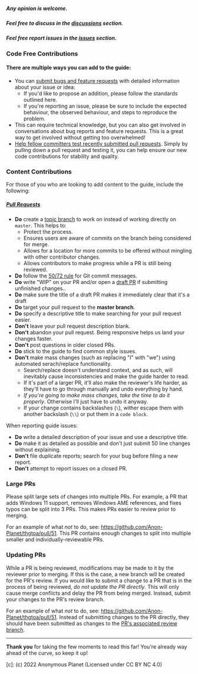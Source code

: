 ##### Any opinion is welcome.
##### Feel free to discuss in the [discussions] section.
##### Feel free report issues in the [issues] section.

### Code Free Contributions

#### There are multiple ways you can add to the guide:

- You can [submit bugs and feature requests](https://github.com/AnonyPla-ng/thgtoa/issues/new) with detailed information about your issue or idea:
  - If you'd like to propose an addition, please follow the standards outlined here.
  - If you're reporting an issue, please be sure to include the expected behaviour, the observed behaviour, and steps to reproduce the problem.
- This can require technical knowledge, but you can also get involved in conversations about bug reports and feature requests. This is a great way to get involved without getting too overwhelmed!
- [Help fellow committers test recently submitted pull requests](https://github.com/AnonyPla-ng/thgtoa/pulls). Simply by pulling down a pull request and testing it, you can help ensure our new code contributions for stability and quality.

### Content Contributions

For those of you who are looking to add content to the guide, include the following:

##### <u>Pull Requests</u>

- **Do** create a [topic branch] to work on instead of working directly on `master`. This helps to:
  - Protect the process.
  - Ensures users are aware of commits on the branch being considered for merge.
  - Allows for a location for more commits to be offered without mingling with other contributor changes.
  - Allows contributors to make progress while a PR is still being reviewed.
- **Do** follow the [50/72 rule] for Git commit messages.
- **Do** write "WIP" on your PR and/or open a [draft PR] if submitting unfinished changes..
- **Do** make sure the title of a draft PR makes it immediately clear that it's a draft
- **Do** target your pull request to the **master branch**.
- **Do** specify a descriptive title to make searching for your pull request easier.
- **Don't** leave your pull request description blank.
- **Don't** abandon your pull request. Being responsive helps us land your changes faster.
- **Don't** post questions in older closed PRs.
- **Do** stick to the guide to find common style issues.
- **Don't** make mass changes (such as replacing "I" with "we") using automated serach/replace functionality.
  - Search/replace doesn't understand context, and as such, will inevitably cause inconsistencies and make the guide harder to read.
  - If it's part of a larger PR, it'll also make the reviewer's life harder, as they'll have to go through manually and undo everything by hand.
  - *If you're going to make mass changes, take the time to do it properly*. Otherwise I'll just have to undo it anyway.
  - If your change contains backslashes (`\`), wither escape them with another backslash (`\\`) or put them in a ```code block```.

When reporting guide issues:

- **Do** write a detailed description of your issue and use a descriptive title.
- **Do** make it as detailed as possible and don't just submit 50 line changes without explaining.
- **Don't** file duplicate reports; search for your bug before filing a new report.
- **Don't** attempt to report issues on a closed PR.

### Large PRs

Please split large sets of changes into multiple PRs. For example, a PR that adds Windows 11 support, removes Windows AME references, and fixes typos can be split into 3 PRs. This makes PRs easier to review prior to merging.

For an example of what *not* to do, see: <https://github.com/Anon-Planet/thgtoa/pull/51>. This PR contains enough changes to split into multiple smaller and individually-reviewable PRs.

### Updating PRs

While a PR is being reviewed, modifications may be made to it by the reviewer prior to merging. If this is the case, a new branch will be created for the PR's review. If you would like to submit a change to a PR that is in the process of being reviewed, *do not update the PR directly*. This will only cause merge conflicts and delay the PR from being merged. Instead, submit your changes to the PR's review branch.

For an example of what *not* to do, see: <https://github.com/Anon-Planet/thgtoa/pull/51>. Instead of submitting changes to the PR directly, they should have been submitted as changes to the [PR's associated review branch](https://github.com/NobodySpecial256/thgtoa/tree/pr/51).

---

**Thank you** for taking the few moments to read this far! You're already way ahead of the
curve, so keep it up!

[discussions]: https://github.com/AnonyPla-ng/thgtoa/discussions
[issues]: https://github.com/AnonyPla-ng/thgtoa/issues
[help fellow users with open issues]: https://github.com/AnonyPla-ng/thgtoa/issues
[topic branch]: http://git-scm.com/book/en/Git-Branching-Branching-Workflows#Topic-Branches
[Qubes#7457]: https://github.com/QubesOS/qubes-issues/issues/7457
[50/72 rule]: http://tbaggery.com/2008/04/19/a-note-about-git-commit-messages.html
[draft pr]: https://help.github.com/en/articles/about-pull-requests#draft-pull-requests
[console output]: https://docs.github.com/en/free-pro-team@latest/github/writing-on-github/creating-and-highlighting-code-blocks#fenced-code-blocks
[verification steps]: https://docs.github.com/en/free-pro-team@latest/github/writing-on-github/basic-writing-and-formatting-syntax#task-lists
[reference associated issues]: https://github.com/blog/1506-closing-issues-via-pull-requests
[help fellow committers test recently submitted pull requests]: https://github.com/AnonyPla-ng/thgtoa/pulls

[c]: (c) 2022 Anonymous Planet (Licensed under CC BY NC 4.0)